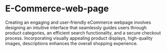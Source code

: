 # E-Commerce-web-page
Creating an engaging and user-friendly eCommerce webpage involves designing an intuitive interface that seamlessly guides users through product categories, an efficient search functionality, and a secure checkout process. Incorporating visually appealing product displays, high-quality images, descriptions enhances the overall shopping experience.
